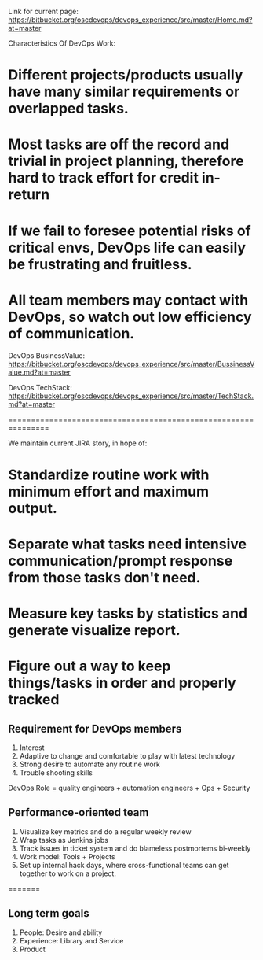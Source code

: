 Link for current page: https://bitbucket.org/oscdevops/devops_experience/src/master/Home.md?at=master

Characteristics Of DevOps Work:
# Different projects/products usually have many similar requirements or overlapped tasks.
# Most tasks are off the record and trivial in project planning, therefore hard to track effort for credit in-return
# If we fail to foresee potential risks of critical envs, DevOps life can easily be frustrating and fruitless.
# All team members may contact with DevOps, so watch out low efficiency of communication.

DevOps BusinessValue:
https://bitbucket.org/oscdevops/devops_experience/src/master/BussinessValue.md?at=master

DevOps TechStack:
https://bitbucket.org/oscdevops/devops_experience/src/master/TechStack.md?at=master

===============================================================

We maintain current JIRA story, in hope of:
# Standardize routine work with minimum effort and maximum output.
# Separate what tasks need intensive communication/prompt response from those tasks don't need.
# Measure key tasks by statistics and generate visualize  report.
# Figure out a way to keep things/tasks in order and properly tracked

## Requirement for DevOps members
1. Interest
2. Adaptive to change and comfortable to play with latest technology
3. Strong desire to automate any routine work
4. Trouble shooting skills

DevOps Role = quality engineers + automation engineers + Ops + Security

## Performance-oriented team
1. Visualize key metrics and do a regular weekly review
2. Wrap tasks as Jenkins jobs
3. Track issues in ticket system and do blameless postmortems bi-weekly
4. Work model: Tools + Projects
5. Set up internal hack days, where cross-functional teams can get together to work on a project.

=======
## Long term goals
1. People: Desire and ability
2. Experience: Library and Service
3. Product
